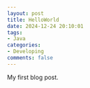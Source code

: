 ```yaml
---
layout: post
title: HelloWorld
date: 2024-12-24 20:10:01
tags: 
- Java
categories: 
- Developing
comments: false
---
```


My first blog post.

<!-- more -->

